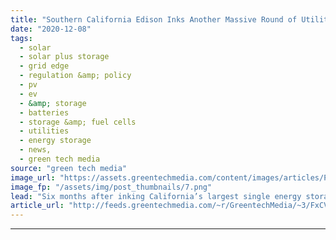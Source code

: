 ```yaml
---
title: "Southern California Edison Inks Another Massive Round of Utility-Scale Battery Contracts"
date: "2020-12-08"
tags: 
  - solar
  - solar plus storage 
  - grid edge
  - regulation &amp; policy
  - pv
  - ev
  - &amp; storage
  - batteries
  - storage &amp; fuel cells
  - utilities
  - energy storage
  - news,
  - green tech media
source: "green tech media"
image_url: "https://assets.greentechmedia.com/content/images/articles/PGE_Battery_workers_XL.png"
image_fp: "/assets/img/post_thumbnails/7.png"
lead: "Six months after inking California’s largest single energy storage procurement, utility Southern California Edison has added another three massive utility-scale battery projects to its portfolio—plus a behind-the-meter battery project with Sunrun. Mo ..."
article_url: "http://feeds.greentechmedia.com/~r/GreentechMedia/~3/FxCVW0cVGVA/socal-edison-inks-another-massive-590mw-round-of-utility-scale-battery-contracts"
---
```


---
